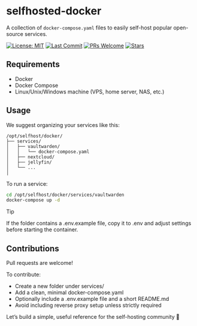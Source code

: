 # selfhosted-docker

A collection of `docker-compose.yaml` files to easily self-host popular open-source services.

[![License: MIT](https://img.shields.io/github/license/vidjinnangni/selfhosted-docker)](LICENSE)
[![Last Commit](https://img.shields.io/github/last-commit/vidjinnangni/selfhosted-docker)](https://github.com/ton-utilisateur/selfhosted-docker/commits/main)
[![PRs Welcome](https://img.shields.io/badge/PRs-welcome-brightgreen.svg)](https://github.com/ton-utilisateur/selfhosted-docker/pulls)
[![Stars](https://img.shields.io/github/stars/vidjinnangni/selfhosted-docker?style=social)](https://github.com/ton-utilisateur/selfhosted-docker/stargazers)

## Requirements

- Docker
- Docker Compose
- Linux/Unix/Windows machine (VPS, home server, NAS, etc.)

## Usage

We suggest organizing your services like this:

```
/opt/selfhost/docker/
├── services/
│   ├── vaultwarden/
│   │   └── docker-compose.yaml
│   ├── nextcloud/
│   ├── jellyfin/
│   └── ...
│
```

To run a service:

```bash
cd /opt/selfhost/docker/services/vaultwarden
docker-compose up -d
```

> [!TIP]
> If the folder contains a .env.example file, copy it to .env and adjust settings before starting the container.

## Contributions

Pull requests are welcome!

To contribute:

- Create a new folder under services/
- Add a clean, minimal docker-compose.yaml
- Optionally include a .env.example file and a short README.md
- Avoid including reverse proxy setup unless strictly required

Let’s build a simple, useful reference for the self-hosting community 🚀